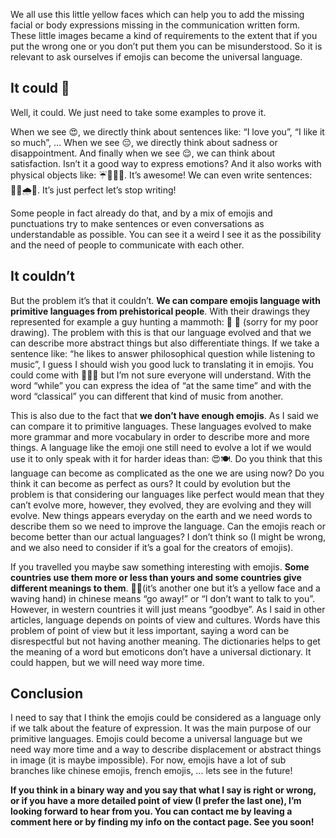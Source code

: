 We all use this little yellow faces which can help you to add the missing facial or body expressions missing in the communication written form. These little images became a kind of requirements to the extent that if you put the wrong one or you don’t put them you can be misunderstood. So it is relevant to ask ourselves if emojis can become the universal language.

## It could 🤔

Well, it could. We just need to take some examples to prove it.

When we see 😍, we directly think about sentences like: “I love you”, “I like it so much”, …
When we see 😔, we directly think about sadness or disappointment.
And finally when we see 😌, we can think about satisfaction.
Isn’t it a good way to express emotions? And it also works with physical objects like: ☔️🌲🏃‍♂️. It’s awesome! We can even write sentences: 🏃‍♂️🌧🤧. It’s just perfect let’s stop writing!

Some people in fact already do that, and by a mix of emojis and punctuations try to make sentences or even conversations as understandable as possible. You can see it a weird I see it as the possibility and the need of people to communicate with each other.

## It couldn’t
But the problem it’s that it couldn’t. **We can compare emojis language with primitive languages from prehistorical people**. With their drawings they represented for example a guy hunting a mammoth: 🐘 🤺 (sorry for my poor drawing). The problem with this is that our language evolved and that we can describe more abstract things but also differentiate things. If we take a sentence like: “he likes to answer philosophical question while listening to music”, I guess I should wish you good luck to translating it in emojis. You could come with 🤔😌🎻 but I’m not sure everyone will understand. With the word “while” you can express the idea of “at the same time” and with the word “classical” you can different that kind of music from another.

This is also due to the fact that **we don’t have enough emojis**. As I said we can compare it to primitive languages. These languages evolved to make more grammar and more vocabulary in order to describe more and more things. A language like the emoji one still need to evolve a lot if we would use it to only speak with it for harder ideas than: 😍🍽. Do you think that this language can become as complicated as the one we are using now? Do you think it can become as perfect as ours? It could by evolution but the problem is that considering our languages like perfect would mean that they can’t evolve more, however, they evolved, they are evolving and they will evolve. New things appears everyday on the earth and we need words to describe them so we need to improve the language. Can the emojis reach or become better than our actual languages? I don’t think so (I might be wrong, and we also need to consider if it’s a goal for the creators of emojis).

If you travelled you maybe saw something interesting with emojis. **Some countries use them more or less than yours and some countries give different meanings to them**. 🙋‍♂️(it’s another one but it’s a yellow face and a waving hand) in chinese means “go away!” or “I don’t want to talk to you”. However, in western countries it will just means “goodbye”. As I said in other articles, language depends on points of view and cultures. Words have this problem of point of view but it less important, saying a word can be disrespectful but not having another meaning. The dictionaries helps to get the meaning of a word but emoticons don’t have a universal dictionary. It could happen, but we will need way more time.

## Conclusion
I need to say that I think the emojis could be considered as a language only if we talk about the feature of expression. It was the main purpose of our primitive languages. Emojis could become a universal language but we need way more time and a way to describe displacement or abstract things in image (it is maybe impossible). For now, emojis have a lot of sub branches like chinese emojis, french emojis, … lets see in the future!

**If you think in a binary way and you say that what I say is right or wrong, or if you have a more detailed point of view (I prefer the last one), I’m looking forward to hear from you. You can contact me by leaving a comment here or by finding my info on the contact page. See you soon!**
